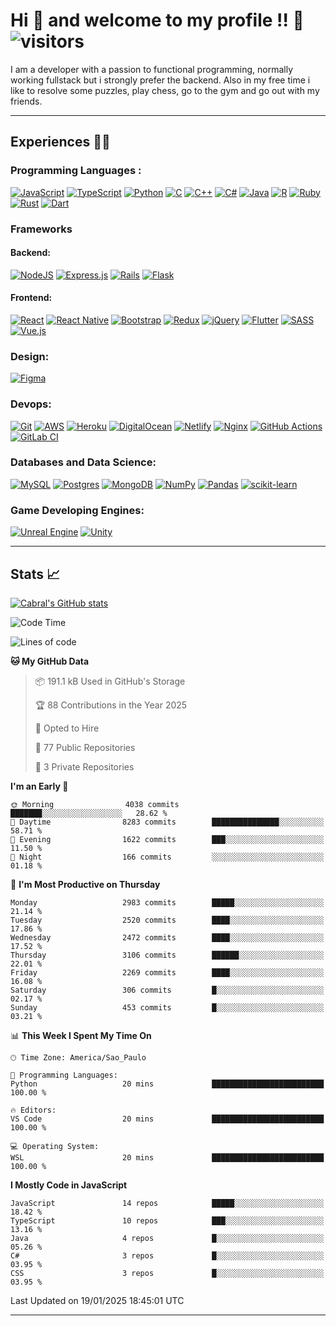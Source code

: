 # Hi 👋 and welcome to my profile !! 🦊 ![visitors](https://visitor-badge.glitch.me/badge?page_id=JoaoVictorCabraldeMelo.JoaoVictorCabraldeMelo/JoaoVictorCabraldeMelo.&left_color=green&right_color=red)


I am a developer with a passion to functional programming, normally working fullstack but i strongly prefer the backend. Also in my free time i like to resolve some puzzles, play chess, go to the gym and go out with my friends.


<hr/>

## Experiences  👨‍💻 
  ### Programming Languages : 
  [![JavaScript](https://img.shields.io/badge/javascript-%23323330.svg?style=for-the-badge&logo=javascript&logoColor=%23F7DF1E)](https://developer.mozilla.org/pt-BR/docs/Web/JavaScript)  [![TypeScript](https://img.shields.io/badge/typescript-%23007ACC.svg?style=for-the-badge&logo=typescript&logoColor=white)](https://www.typescriptlang.org) [![Python](https://img.shields.io/badge/python-%2314354C.svg?style=for-the-badge&logo=python&logoColor=white)](https://www.python.org) [![C](https://img.shields.io/badge/c-%2300599C.svg?style=for-the-badge&logo=c&logoColor=white)](https://en.wikipedia.org/wiki/C_(programming_language)) [![C++](https://img.shields.io/badge/c++-%2300599C.svg?style=for-the-badge&logo=c%2B%2B&logoColor=white)](https://en.wikipedia.org/wiki/C%2B%2B) [![C#](https://img.shields.io/badge/c%23-%23239120.svg?style=for-the-badge&logo=c-sharp&logoColor=white)](https://docs.microsoft.com/pt-br/dotnet/csharp/tour-of-csharp/) [![Java](https://img.shields.io/badge/java-%23ED8B00.svg?style=for-the-badge&logo=java&logoColor=white)](https://www.oracle.com/br/java/technologies/) [![R](https://img.shields.io/badge/r-%23276DC3.svg?style=for-the-badge&logo=r&logoColor=white)](https://www.r-project.org) [![Ruby](https://img.shields.io/badge/ruby-%23CC342D.svg?style=for-the-badge&logo=ruby&logoColor=white)](https://www.ruby-lang.org/pt/) [![Rust](https://img.shields.io/badge/rust-%23000000.svg?style=for-the-badge&logo=rust&logoColor=white)](https://www.rust-lang.org/pt-BR) [![Dart](https://img.shields.io/badge/dart-%230175C2.svg?style=for-the-badge&logo=dart&logoColor=white)](https://dart.dev)
 
  ### Frameworks
  #### Backend: 
  [![NodeJS](https://img.shields.io/badge/node.js-%2343853D.svg?style=for-the-badge&logo=node.js&logoColor=white)](https://nodejs.org/en/about/) [![Express.js](https://img.shields.io/badge/express.js-%23404d59.svg?style=for-the-badge&logo=express&logoColor=%2361DAFB)](https://expressjs.com/pt-br/) [![Rails](https://img.shields.io/badge/rails-%23CC0000.svg?style=for-the-badge&logo=ruby-on-rails&logoColor=white)](https://guides.rubyonrails.org) [![Flask](https://img.shields.io/badge/flask-%23000.svg?style=for-the-badge&logo=flask&logoColor=white)](https://flask.palletsprojects.com/en/2.0.x/)

  #### Frontend:
  [![React](https://img.shields.io/badge/react-%2320232a.svg?style=for-the-badge&logo=react&logoColor=%2361DAFB)](https://pt-br.reactjs.org) [![React Native](https://img.shields.io/badge/react_native-%2320232a.svg?style=for-the-badge&logo=react&logoColor=%2361DAFB)](https://reactnative.dev) [![Bootstrap](https://img.shields.io/badge/bootstrap-%23563D7C.svg?style=for-the-badge&logo=bootstrap&logoColor=white)](https://getbootstrap.com) [![Redux](https://img.shields.io/badge/redux-%23593d88.svg?style=for-the-badge&logo=redux&logoColor=white)](https://redux.js.org) [![jQuery](https://img.shields.io/badge/jquery-%230769AD.svg?style=for-the-badge&logo=jquery&logoColor=white)](https://jquery.com) [![Flutter](https://img.shields.io/badge/Flutter-%2302569B.svg?style=for-the-badge&logo=Flutter&logoColor=white)](https://flutter.dev) [![SASS](https://img.shields.io/badge/SASS-hotpink.svg?style=for-the-badge&logo=SASS&logoColor=white)](https://sass-lang.com) [![Vue.js](https://img.shields.io/badge/vuejs-%2335495e.svg?style=for-the-badge&logo=vuedotjs&logoColor=%234FC08D)](https://vuejs.org)

  ### Design:
  [![Figma](https://img.shields.io/badge/figma-%23F24E1E.svg?style=for-the-badge&logo=figma&logoColor=white)](https://www.figma.com)

  ### Devops:
  [![Git](https://img.shields.io/badge/git-%23F05033.svg?style=for-the-badge&logo=git&logoColor=white)](https://git-scm.com) [![AWS](https://img.shields.io/badge/AWS-%23FF9900.svg?style=for-the-badge&logo=amazon-aws&logoColor=white)](https://aws.amazon.com/pt/) [![Heroku](https://img.shields.io/badge/heroku-%23430098.svg?style=for-the-badge&logo=heroku&logoColor=white)](https://www.heroku.com) [![DigitalOcean](https://img.shields.io/badge/DigitalOcean-%230167ff.svg?style=for-the-badge&logo=digitalOcean&logoColor=white)](https://www.digitalocean.com) [![Netlify](https://img.shields.io/badge/netlify-%23000000.svg?style=for-the-badge&logo=netlify&logoColor=#00C7B7)](https://www.netlify.com) [![Nginx](https://img.shields.io/badge/nginx-%23009639.svg?style=for-the-badge&logo=nginx&logoColor=white)](https://www.nginx.com) [![GitHub Actions](https://img.shields.io/badge/githubactions-%232671E5.svg?style=for-the-badge&logo=githubactions&logoColor=white)](https://docs.github.com/pt/actions) [![GitLab CI](https://img.shields.io/badge/GitLabCI-%23181717.svg?style=for-the-badge&logo=gitlab&logoColor=white)](https://docs.gitlab.com/ee/ci/)

  ### Databases and Data Science:
  [![MySQL](https://img.shields.io/badge/mysql-%2300f.svg?style=for-the-badge&logo=mysql&logoColor=white)](https://www.mysql.com) [![Postgres](https://img.shields.io/badge/postgres-%23316192.svg?style=for-the-badge&logo=postgresql&logoColor=white)](https://www.postgresql.org) [![MongoDB](https://img.shields.io/badge/MongoDB-%234ea94b.svg?style=for-the-badge&logo=mongodb&logoColor=white)](https://www.mongodb.com/pt-br) [![NumPy](https://img.shields.io/badge/numpy-%23013243.svg?style=for-the-badge&logo=numpy&logoColor=white)](https://numpy.org) [![Pandas](https://img.shields.io/badge/pandas-%23150458.svg?style=for-the-badge&logo=pandas&logoColor=white)](https://pandas.pydata.org) [![scikit-learn](https://img.shields.io/badge/scikit--learn-%23F7931E.svg?style=for-the-badge&logo=scikit-learn&logoColor=white)](https://scikit-learn.org/stable/)

  ### Game Developing Engines:
  [![Unreal Engine](https://img.shields.io/badge/unrealengine-%23313131.svg?style=for-the-badge&logo=unrealengine&logoColor=white)](https://www.unrealengine.com/en-US/) [![Unity](https://img.shields.io/badge/unity-%23000000.svg?style=for-the-badge&logo=unity&logoColor=white)](https://unity.com)
  
    
<hr/>

## Stats  📈 

[![Cabral's GitHub stats](https://github-readme-stats.vercel.app/api?username=JoaoVictorCabraldeMelo&count_private=true&show_icons=true&theme=omni)](https://github.com/anuraghazra/github-readme-stats)


<!--START_SECTION:waka-->
![Code Time](http://img.shields.io/badge/Code%20Time-1%2C400%20hrs%2040%20mins-blue)

![Lines of code](https://img.shields.io/badge/From%20Hello%20World%20I%27ve%20Written-38.9%20million%20lines%20of%20code-blue)

**🐱 My GitHub Data** 

> 📦 191.1 kB Used in GitHub's Storage 
 > 
> 🏆 88 Contributions in the Year 2025
 > 
> 💼 Opted to Hire
 > 
> 📜 77 Public Repositories 
 > 
> 🔑 3 Private Repositories 
 > 
**I'm an Early 🐤** 

```text
🌞 Morning                4038 commits        ███████░░░░░░░░░░░░░░░░░░   28.62 % 
🌆 Daytime                8283 commits        ███████████████░░░░░░░░░░   58.71 % 
🌃 Evening                1622 commits        ███░░░░░░░░░░░░░░░░░░░░░░   11.50 % 
🌙 Night                  166 commits         ░░░░░░░░░░░░░░░░░░░░░░░░░   01.18 % 
```
📅 **I'm Most Productive on Thursday** 

```text
Monday                   2983 commits        █████░░░░░░░░░░░░░░░░░░░░   21.14 % 
Tuesday                  2520 commits        ████░░░░░░░░░░░░░░░░░░░░░   17.86 % 
Wednesday                2472 commits        ████░░░░░░░░░░░░░░░░░░░░░   17.52 % 
Thursday                 3106 commits        ██████░░░░░░░░░░░░░░░░░░░   22.01 % 
Friday                   2269 commits        ████░░░░░░░░░░░░░░░░░░░░░   16.08 % 
Saturday                 306 commits         █░░░░░░░░░░░░░░░░░░░░░░░░   02.17 % 
Sunday                   453 commits         █░░░░░░░░░░░░░░░░░░░░░░░░   03.21 % 
```


📊 **This Week I Spent My Time On** 

```text
🕑︎ Time Zone: America/Sao_Paulo

💬 Programming Languages: 
Python                   20 mins             █████████████████████████   100.00 % 

🔥 Editors: 
VS Code                  20 mins             █████████████████████████   100.00 % 

💻 Operating System: 
WSL                      20 mins             █████████████████████████   100.00 % 
```

**I Mostly Code in JavaScript** 

```text
JavaScript               14 repos            █████░░░░░░░░░░░░░░░░░░░░   18.42 % 
TypeScript               10 repos            ███░░░░░░░░░░░░░░░░░░░░░░   13.16 % 
Java                     4 repos             █░░░░░░░░░░░░░░░░░░░░░░░░   05.26 % 
C#                       3 repos             █░░░░░░░░░░░░░░░░░░░░░░░░   03.95 % 
CSS                      3 repos             █░░░░░░░░░░░░░░░░░░░░░░░░   03.95 % 
```




 Last Updated on 19/01/2025 18:45:01 UTC
<!--END_SECTION:waka-->
<hr />
